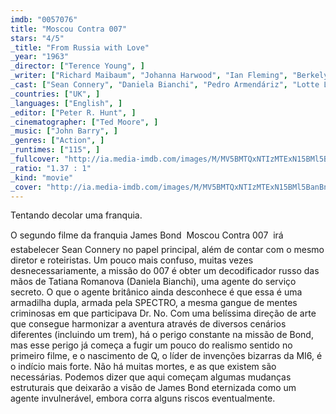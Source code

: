 ```yaml
---
imdb: "0057076"
title: "Moscou Contra 007"
stars: "4/5"
_title: "From Russia with Love"
_year: "1963"
_director: ["Terence Young", ]
_writer: ["Richard Maibaum", "Johanna Harwood", "Ian Fleming", "Berkely Mather", ]
_cast: ["Sean Connery", "Daniela Bianchi", "Pedro Armendáriz", "Lotte Lenya", "Robert Shaw", "Bernard Lee", "Eunice Gayson", "Walter Gotell", "Francis De Wolff", ]
_countries: ["UK", ]
_languages: ["English", ]
_editor: ["Peter R. Hunt", ]
_cinematographer: ["Ted Moore", ]
_music: ["John Barry", ]
_genres: ["Action", ]
_runtimes: ["115", ]
_fullcover: "http://ia.media-imdb.com/images/M/MV5BMTQxNTIzMTExN15BMl5BanBnXkFtZTcwODI4MDgzNA@@.jpg"
_ratio: "1.37 : 1"
_kind: "movie"
_cover: "http://ia.media-imdb.com/images/M/MV5BMTQxNTIzMTExN15BMl5BanBnXkFtZTcwODI4MDgzNA@@._V1._SX93_SY140_.jpg"
---
```

Tentando decolar uma franquia.

O segundo filme da franquia James Bond  Moscou Contra 007  irá estabelecer Sean Connery no papel principal, além de contar com o mesmo diretor e roteiristas. Um pouco mais confuso, muitas vezes desnecessariamente, a missão do 007 é obter um decodificador russo das mãos de Tatiana Romanova (Daniela Bianchi), uma agente do serviço secreto. O que o agente britânico ainda desconhece é que essa é uma armadilha dupla, armada pela SPECTRO, a mesma gangue de mentes criminosas em que participava Dr. No. Com uma belíssima direção de arte que consegue harmonizar a aventura através de diversos cenários diferentes (incluindo um trem), há o perigo constante na missão de Bond, mas esse perigo já começa a fugir um pouco do realismo sentido no primeiro filme, e o nascimento de Q, o líder de invenções bizarras da MI6, é o indício mais forte. Não há muitas mortes, e as que existem são necessárias. Podemos dizer que aqui começam algumas mudanças estruturais que deixarão a visão de James Bond eternizada como um agente invulnerável, embora corra alguns riscos eventualmente.

